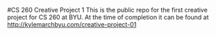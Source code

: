 #CS 260 Creative Project 1
This is the public repo for the first creative project for CS 260 at BYU.
At the time of completion it can be found at <http://kylemarchbyu.com/creative-project-01>
